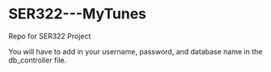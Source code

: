 # SER322---MyTunes
Repo for SER322 Project

You will have to add in your username, password, and database name in the db_controller file.
